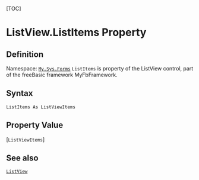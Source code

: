 [TOC]
# ListView.ListItems Property

## Definition
Namespace: [`My.Sys.Forms`](My.Sys.Forms.md)
`ListItems` is property of the ListView control, part of the freeBasic framework MyFbFramework.
## Syntax
```freeBasic
ListItems As ListViewItems
```
## Property Value
[`ListViewItems`]
## See also
[`ListView`](ListView.md)
